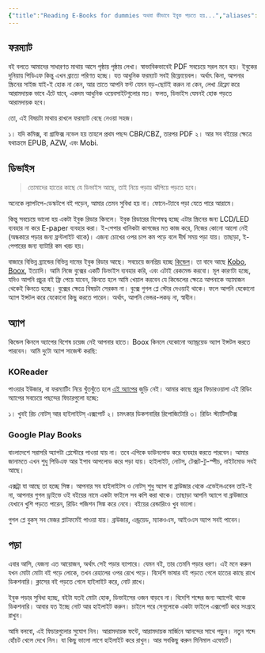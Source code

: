 ```yaml
---
{"title":"Reading E-Books for dummies অথবা কীভাবে ইবুক পড়তে হয়...","aliases":["Reading E-Books for dummies অথবা কীভাবে ইবুক পড়তে হয়..."],"created":"2023-10-17T14:41:02+06:00","updated":"2023-10-17T15:19:13+06:00","dg-publish":true,"dg-note-icon":2,"tags":["how-to","reading"],"dg-path":"Writings/Technical/HowTos/How to Read Ebooks.md","permalink":"/writings/technical/how-tos/how-to-read-ebooks/","dgPassFrontmatter":true,"noteIcon":2}
---
```


## ফরম্যাট
বই বলতে আমাদের সাধারণত মাথায় আসে পৃষ্ঠায় পৃষ্ঠায় লেখা। স্বাভাবিকভাবেই PDF সবচেয়ে সরল মনে হয়। ইবুকের দুনিয়ায় পিডিএফ কিন্তু এখন ব্রাত্যে পরিণত হচ্ছে। যত আধুনিক ফরম্যাট সবই রিফ্লোয়েবল। অর্থাৎ কিনা, আপনার স্ক্রিনের সাইজ যাই-ই হোক না কেন, আর তাতে আপনি ফন্ট যেমন বড়-ছোটই করুন না কেন, লেখা *রিফ্লো* করে আরামদায়ক ভাবে এঁটে যাবে, একদম আধুনিক ওয়েবসাইটগুলোর মত। ফলত, ডিভাইস যেমনই হোক পড়তে আরামদায়ক হবে।

তো, এই বিষয়টা মাথায় রাখলে ফরম্যাট বেছে নেওয়া সহজ।

১। যদি কমিক্স, বা গ্রাফিক্স নভেল হয় তাহলে প্রথম পছন্দ CBR/CBZ, তারপর PDF
২। আর সব বইয়ের ক্ষেত্রে যথাক্রমে EPUB, AZW, এবং Mobi.

## ডিভাইস

> তোমাদের হাতের কাছে যে ডিভাইস আছে, তাই নিয়ে পড়ায় ঝাঁপিয়ে পড়তে হবে।

অনেকে ল্যাপটপে-ডেস্কটপে বই পড়েন, আমার তেমন সুবিধা হয় না। ফোনে-ট্যাবে পড়া যেতে পারে আরামে। 

কিন্তু সবচেয়ে ভালো হয় একটা ইবুক রিডার কিনলে। ইবুক রিডারের বিশেষত্ব হচ্ছে এটার স্ক্রিনের জন্য LCD/LED ব্যবহার না করে E-paper ব্যবহার করা। ই-পেপার খানিকটা কাগজের মত কাজ করে, নিজের কোনো আলো নেই (অন্ধকারে পড়ার জন্য ফ্রন্টলাইট থাকে)। এজন্য চোখের ওপর চাপ কম পড়ে বলে দীর্ঘ সময় পড়া যায়। তাছাড়া, ই-পেপারের জন্য ব্যাটারি কম খরচ হয়।

বাজারে বিভিন্ন ব্র্যান্ডের বিভিন্ন দামের ইবুক রিডার আছে। সবচেয়ে জনপ্রিয় হচ্ছে [কিন্ডেল](https://www.amazon.com/Amazon-Kindle-Ereader-Family)। তা বাদে আছে [Kobo](https://www.kobo.com), [Boox](https://boox.com), ইত্যাদি। আমি নিজে বুক্সের একটি ডিভাইস ব্যবহার করি, এবং এটাই রেকমেন্ড করবো। মূল কারণটা হচ্ছে, যদিও আপনি প্রচুর বই ফ্রি পেয়ে যাবেন, কিনতে হলে আমি খেয়াল করবেন যে কিন্ডেলের ক্ষেত্রে আপনাকে অ্যামাজন থেকেই কিনতে হচ্ছে। বুক্সের ক্ষেত্রে বিষয়টা সেরকম না। বুক্সে গুগল প্লে স্টোর দেওয়াই থাকে। ফলে আপনি যেকোনো অ্যাপ ইন্সটল করে যেকোনো কিছু করতে পারেন। অর্থাৎ, আপনি ভেন্ডর-লকড্ না, স্বাধীন।

## অ্যাপ

কিন্ডেল কিনলে অ্যাপের বিশেষ চয়েজ নেই আপনার হাতে। Boox কিনলে যেকোনো অ্যান্ড্রয়েড অ্যাপ ইন্সটল করতে পারবেন। আমি দুটো অ্যাপ সাজেস্ট করছি:

### KOReader

পাওয়ার ইউজার, বা ফরম্যাটিং নিয়ে খুঁতখুঁতে হলে [এই অ্যাপের](https://github.com/koreader/koreader) জুড়ি নেই। আমার কাছে প্রচুর ফিচারওয়ালা এই রিডিং অ্যাপের সবচেয়ে পছন্দের ফিচারগুলো হচ্ছে:

১। খুবই রিচ নোটস্ আর হাইলাইটস্ এক্সপোর্ট
২। চমৎকার ডিকশনারির রিপোজিটোরি
৩। রিডিং স্ট্যাটিসটিক্স

### Google Play Books

বাংলাদেশে সরাসরি অ্যাপটা প্লেস্টোরে পাওয়া যায় না। তবে এপিকে ডাউনলোড করে ব্যবহার করতে পারবেন। আমার জানামতে এখন শুধু পিডিএফ আর ইপাব আপলোড করে পড়া যায়। হাইলাইট, নোটস্, টেক্সট-টু-স্পীচ, নাইটমোড সবই আছে।

এক্সট্রা যা আছে তা হচ্ছে সিঙ্ক। আপনার সব হাইলাইটস ও নোটস্ শুধু অ্যাপ বা ব্রাউজার থেকে এভেইলএবেল তাই-ই না, আপনার গুগল ড্রাইভে ওই বইয়ের নামে একটা ফাইলে সব কপি করা থাকে। তাছাড়া আপনি অ্যাপে বা ব্রাউজারে যেখানে খুশি পড়তে পারেন, রিডিং পজিশন সিঙ্ক করে নেবে। বইয়ের রেন্ডারিংও খুব ভালো।

গুগল প্লে বুকস্ সব মেজর প্লাটফর্মেই পাওয়া যায়। ব্রাউজার, এন্ড্রয়েড, ম্যাকওএস, আইওএস অ্যাপ সবই পাবেন।

## পড়া
এবার আসি, যেজন্য এত আয়োজন, অর্থাৎ সেই পড়ার ব্যাপারে। যেমন বই, তার তেমনি পড়ার ধরণ। এই মনে করুন যখন মোটা মোটা বই পড়ে লোকে, তখন রেহালের ওপর রেখে পড়ে। বিদেশি ভাষার বই পড়তে গেলে হাতের কাছে রাখে ডিকশনারি। ক্লাসের বই পড়তে গেলে হাইলাইট করে, নোট রাখে।

ইবুক পড়ার সুবিধা হচ্ছে, বইটা যতই মোটা হোক, ডিভাইসের ওজন বাড়বে না। বিদেশি শব্দের জন্য অ্যাপেই থাকে ডিকশনারি। আবার যত ইচ্ছে নোট আর হাইলাইট করুন। চাইলে পরে সেগুলোকে একটা ফাইলে এক্সপোর্ট করে সংগ্রহে রাখুন।

আমি বলবো, এই ফিচারগুলোর সুযোগ নিন। আরামদায়ক ফন্টে, আরামদায়ক মার্জিনে আনন্দের সাথে পড়ুন। নতুন শব্দে হোঁচট খেলে দেখে নিন। যা কিছু ভালো লাগে হাইলাইট করে রাখুন। আর সবকিছু করুন মিনিমাল এফোর্টে। 